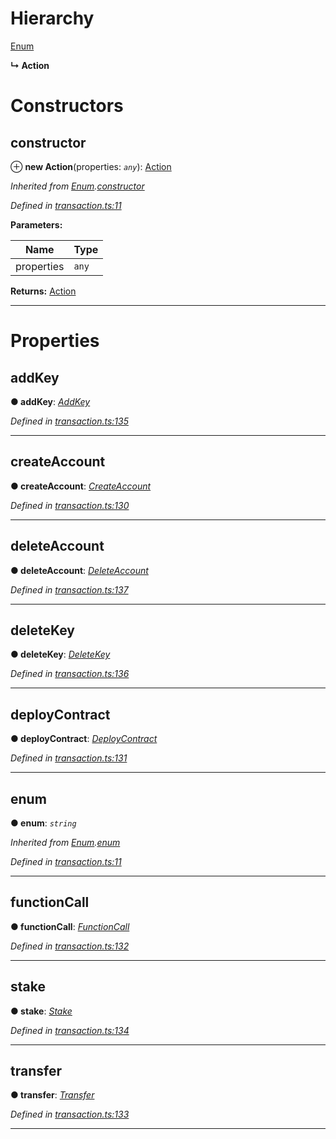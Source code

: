 

# Hierarchy

 [Enum](_transaction_.enum.md)

**↳ Action**

# Constructors

<a id="constructor"></a>

##  constructor

⊕ **new Action**(properties: *`any`*): [Action](_transaction_.action.md)

*Inherited from [Enum](_transaction_.enum.md).[constructor](_transaction_.enum.md#constructor)*

*Defined in [transaction.ts:11](https://github.com/nearprotocol/nearlib/blob/b1a6029/src.ts/transaction.ts#L11)*

**Parameters:**

| Name | Type |
| ------ | ------ |
| properties | `any` |

**Returns:** [Action](_transaction_.action.md)

___

# Properties

<a id="addkey"></a>

##  addKey

**● addKey**: *[AddKey](_transaction_.addkey.md)*

*Defined in [transaction.ts:135](https://github.com/nearprotocol/nearlib/blob/b1a6029/src.ts/transaction.ts#L135)*

___
<a id="createaccount"></a>

##  createAccount

**● createAccount**: *[CreateAccount](_transaction_.createaccount.md)*

*Defined in [transaction.ts:130](https://github.com/nearprotocol/nearlib/blob/b1a6029/src.ts/transaction.ts#L130)*

___
<a id="deleteaccount"></a>

##  deleteAccount

**● deleteAccount**: *[DeleteAccount](_transaction_.deleteaccount.md)*

*Defined in [transaction.ts:137](https://github.com/nearprotocol/nearlib/blob/b1a6029/src.ts/transaction.ts#L137)*

___
<a id="deletekey"></a>

##  deleteKey

**● deleteKey**: *[DeleteKey](_transaction_.deletekey.md)*

*Defined in [transaction.ts:136](https://github.com/nearprotocol/nearlib/blob/b1a6029/src.ts/transaction.ts#L136)*

___
<a id="deploycontract"></a>

##  deployContract

**● deployContract**: *[DeployContract](_transaction_.deploycontract.md)*

*Defined in [transaction.ts:131](https://github.com/nearprotocol/nearlib/blob/b1a6029/src.ts/transaction.ts#L131)*

___
<a id="enum"></a>

##  enum

**● enum**: *`string`*

*Inherited from [Enum](_transaction_.enum.md).[enum](_transaction_.enum.md#enum)*

*Defined in [transaction.ts:11](https://github.com/nearprotocol/nearlib/blob/b1a6029/src.ts/transaction.ts#L11)*

___
<a id="functioncall"></a>

##  functionCall

**● functionCall**: *[FunctionCall](_transaction_.functioncall.md)*

*Defined in [transaction.ts:132](https://github.com/nearprotocol/nearlib/blob/b1a6029/src.ts/transaction.ts#L132)*

___
<a id="stake"></a>

##  stake

**● stake**: *[Stake](_transaction_.stake.md)*

*Defined in [transaction.ts:134](https://github.com/nearprotocol/nearlib/blob/b1a6029/src.ts/transaction.ts#L134)*

___
<a id="transfer"></a>

##  transfer

**● transfer**: *[Transfer](_transaction_.transfer.md)*

*Defined in [transaction.ts:133](https://github.com/nearprotocol/nearlib/blob/b1a6029/src.ts/transaction.ts#L133)*

___

